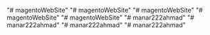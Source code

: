 "# magentoWebSite" 
"# magentoWebSite" 
"# magentoWebSite" 
"# magentoWebSite" 
"# magentoWebSite" 
"# manar222ahmad" 
"# manar222ahmad" 
"# manar222ahmad" 
"# manar222ahmad" 
